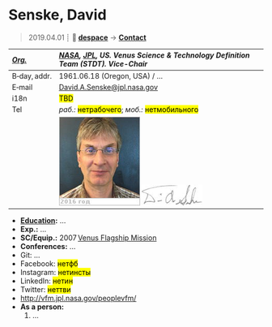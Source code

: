 # Senske, David
> 2019.04.01 ┊ **🚀 [despace](index.md)** → **[Contact](contact.md)**

|*[Org.](contact.md)*|*[NASA](03_nasa.md), [JPL](03_jpl.md), US. Venus Science & Technology Definition Team (STDT). Vice-Chair*|
|:--|:--|
|B‑day, addr.| 1961.06.18 (Oregon, USA) / … |
|E‑mail| <David.A.Senske@jpl.nasa.gov> |
|i18n| <mark>TBD</mark> |
|Tel|*раб.:* <mark>нетрабочего</mark>; *моб.:* <mark>нетмобильного</mark> |
|| [![](f/contact/s/senske_001_photo_thumb.jpg)](f/contact/s/senske_001_photo.jpg) [![](f/contact/s/senske_001_sign_thumb.jpg)](f/contact/s/senske_001_sign.png) |

   - **[Education](edu.md):** …
   - **Exp.:** …
   - **SC/Equip.:** 2007 [Venus Flagship Mission](venus_flagship_mission.md)
   - **Conferences:** …
   - Git: …
   - Facebook: <mark>нетфб</mark>
   - Instagram: <mark>нетинсты</mark>
   - LinkedIn: <mark>нетин</mark>
   - Twitter: <mark>неттви</mark>
   - <http://vfm.jpl.nasa.gov/peoplevfm/>
   - **As a person:**
      1. …
